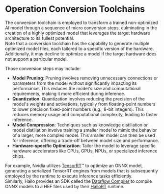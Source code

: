 # Operation Conversion Toolchains

The conversion toolchain is employed to transform a trained non-optimized AI model through a sequence of micro conversion steps, culminating in the creation of a highly optimized model that leverages the target hardware architecture to its fullest potential.\
Note that a conversion toolchain has the capability to generate multiple optimized model files, each tailored to a specific version of the hardware. Additionally, it may decline to optimize a model if the target hardware does not support a particular model.

Those conversion steps may include:

* **Model Pruning**: Pruning involves removing unnecessary connections or parameters from the model without significantly impacting its performance. This reduces the model's size and computational requirements, making it more efficient during inference.
* **Quantization**: Quantization involves reducing the precision of the model's weights and activations, typically from floating-point numbers to lower precision fixed-point numbers (e.g., 8-bit integers). This reduces memory usage and computational complexity, leading to faster inference.
* **Model Compression**: Techniques such as knowledge distillation or model distillation involve training a smaller model to mimic the behavior of a larger, more complex model. This smaller model can then be used for inference, offering a trade-off between model size and performance.
* **Hardware-specific Optimization**: Tailor the model to leverage specific hardware accelerators like CPUs, GPUs, NPUs, or specialized inference chips.

For example, Nvidia utilizes [TensorRT](https://docs.nvidia.com/tao/tao-toolkit/text/trtexec\_integration/index.html)™ to optimize an ONNX model, generating a serialized TensorRT engines from models that is subsequently employed by the runtime to execute inference tasks efficiently.\
Similarly, Hailo provides an SDK called the [Dataflow Compiler](https://hailo.ai/products/hailo-software/hailo-ai-software-suite/#sw-dc) to compile ONNX models to a HEF files used by their [HailoRT](https://hailo.ai/products/hailo-software/hailo-ai-software-suite/#sw-hailort) runtime.

